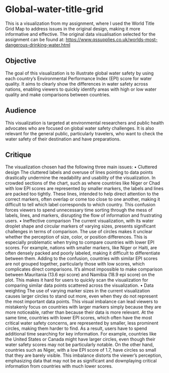 # Global-water-title-grid
This is a visualization from my assignment, where I used the World Title Grid Map to address issues in the original design, making it more informative and effective.
The original data visualisation selected for the assignment can be found at:
https://www.qssupplies.co.uk/worlds-most-dangerous-drinking-water.html

## Objective
The goal of this visualization is to illustrate global water safety by using each country’s Environmental Performance Index (EPI) score for water quality. It aims to clearly show the differences in water safety across nations, enabling viewers to quickly identify areas with high or low water quality and make comparisons between countries.

## Audience
This visualization is targeted at environmental researchers and public health advocates who are focused on global water safety challenges. It is also relevant for the general public, particularly travelers, who want to check the water safety of their destination and have preparations.

## Critique
The visualization chosen had the following three main issues:
•	Cluttered design
 	The cluttered labels and overuse of lines pointing to data points drastically undermine the readability and usability of the visualization. In crowded sections of the chart, such as where countries like Niger or Chad with low EPI scores are represented by smaller markers, the labels and lines are packed too tightly. These lines, intended to help direct attention to the correct markers, often overlap or come too close to one another, making it difficult to tell which label corresponds to which country. This confusion forces viewers to spend unnecessary time sorting through the mess of labels, lines, and markers, disrupting the flow of information and frustrating users.
•	Ineffective comparison
 	The current visualization, with its water droplet shape and circular markers of varying sizes, presents significant challenges in terms of comparison. The use of circles makes it unclear whether the perception of size, color, or position differences. This is especially problematic when trying to compare countries with lower EPI scores. For example, nations with smaller markers, like Niger or Haiti, are often densely packed and poorly labeled, making it difficult to differentiate between them. Adding to the confusion, countries with similar EPI scores are not grouped together, particularly those with low scores, which complicates direct comparisons. It’s almost impossible to make comparison between Mauritania (13.6 epi score) and Namibia (18.9 epi score) on the plot. This makes it hard for users to quickly scan the visualization for comparing similar data points scattered across the visualization.
•	Data weighting
 	The use of varying marker sizes in the current visualization causes larger circles to stand out more, even when they do not represent the most important data points. This visual imbalance can lead viewers to mistakenly focus on countries with larger markers simply because they are more noticeable, rather than because their data is more relevant. At the same time, countries with lower EPI scores, which often have the most critical water safety concerns, are represented by smaller, less prominent circles, making them harder to find. As a result, users have to spend additional time searching for key information. For example, countries like the United States or Canada might have larger circles, even though their water safety scores may not be particularly notable. On the other hand, countries such as Niger, with a low EPI score of 1.7, have circles so small that they are barely visible. This imbalance distorts the viewer’s perception, emphasizing data that may not be as significant and downplaying critical information from countries with much lower scores.
